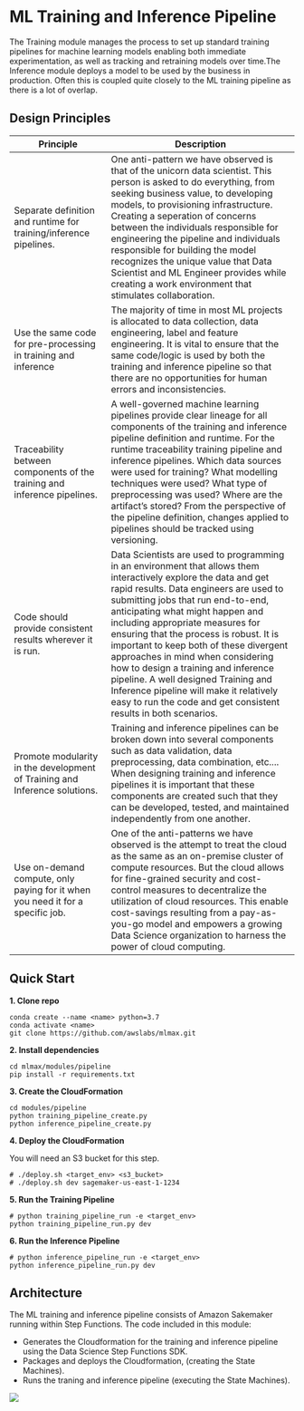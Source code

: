 # ML Training and Inference Pipeline

The Training module manages the process to set up standard training pipelines
for machine learning models enabling both immediate experimentation, as well as
tracking and retraining models over time.The Inference module deploys a model
to be used by the business in production. Often this is coupled quite closely
to the ML training pipeline as there is a lot of overlap.


## Design Principles

| Principle                                                                      | Description                                                                                                                                                                                                                                                                                                                                                                                                                                                                                                                                                                                 |
| ------------------------------------------------------------------------------ | ------------------------------------------------------------------------------------------------------------------------------------------------------------------------------------------------------------------------------------------------------------------------------------------------------------------------------------------------------------------------------------------------------------------------------------------------------------------------------------------------------------------------------------------------------------------------------------------- |
| Separate definition and runtime for training/inference pipelines.              | One anti-pattern we have observed is that of the unicorn data scientist. This person is asked to do everything, from seeking business value, to developing models, to provisioning infrastructure. Creating a seperation of concerns between the individuals responsible for engineering the pipeline and individuals responsible for building the model recognizes the unique value that Data Scientist and ML Engineer provides while creating a work environment that stimulates collaboration.                                                                                          |
| Use the same code for pre-processing in training and inference                 | The majority of time in most ML projects is allocated to data collection, data engineering, label and feature engineering. It is vital to ensure that the same code/logic is used by both the training and inference pipeline so that there are no opportunities for human errors and inconsistencies.                                                                                                                                                                                                                                                                                      |
| Traceability between components of the training and inference pipelines.       | A well-governed machine learning pipelines provide clear lineage for all components of the training and inference pipeline definition and runtime. For the runtime traceability training pipeline and inference pipelines. Which data sources were used for training? What modelling techniques were used? What type of preprocessing was used? Where are the artifact’s stored? From the perspective of the pipeline definition, changes applied to pipelines should be tracked using versioning.                                                                                          |
| Code should provide consistent results wherever it is run.                     | Data Scientists are used to programming in an environment that allows them interactively explore the data and get rapid results. Data engineers are used to submitting jobs that run end-to-end, anticipating what might happen and including appropriate measures for ensuring that the process is robust. It is important to keep both of these divergent approaches in mind when considering how to design a training and inference pipeline. A well designed Training and Inference pipeline will make it relatively easy to run the code and get consistent results in both scenarios. |
| Promote modularity in the development of Training and Inference solutions.     | Training and inference pipelines can be broken down into several components such as data validation, data preprocessing, data combination, etc.... When designing training and inference pipelines it is important that these components are created such that they can be developed, tested, and maintained independently from one another.                                                                                                                                                                                                                                                |
| Use on-demand compute, only paying for it when you need it for a specific job. | One of the anti-patterns we have observed is the attempt to treat the cloud as the same as an on-premise cluster of compute resources. But the cloud allows for fine-grained security and cost-control measures to decentralize the utilization of cloud resources. This enable cost-savings resulting from a pay-as-you-go model and empowers a growing Data Science organization to harness the power of cloud computing.                                                                                                                                                                 |

## Quick Start

**1. Clone repo**
```
conda create --name <name> python=3.7
conda activate <name>
git clone https://github.com/awslabs/mlmax.git
```

**2. Install dependencies**
```
cd mlmax/modules/pipeline
pip install -r requirements.txt
```

**3. Create the CloudFormation**
```
cd modules/pipeline
python training_pipeline_create.py
python inference_pipeline_create.py
```

**4. Deploy the CloudFormation**

You will need an S3 bucket for this step.

```
# ./deploy.sh <target_env> <s3_bucket>
# ./deploy.sh dev sagemaker-us-east-1-1234
```

**5. Run the Training Pipeline**
```
# python training_pipeline_run -e <target_env>
python training_pipeline_run.py dev
```

**6. Run the Inference Pipeline**
```
# python inference_pipeline_run -e <target_env>
python inference_pipeline_run.py dev
```

## Architecture

The ML training and inference pipeline consists of Amazon Sakemaker running
within Step Functions. The code included in this module: 
- Generates the Cloudformation for the training and inference pipeline using
  the Data Science Step Functions SDK.
- Packages and deploys the Cloudformation, (creating the State Machines).
- Runs the traning and inference pipeline (executing the State Machines).

![](https://github.com/awslabs/mlmax/raw/main/modules/pipeline/images/training-inference.png)
